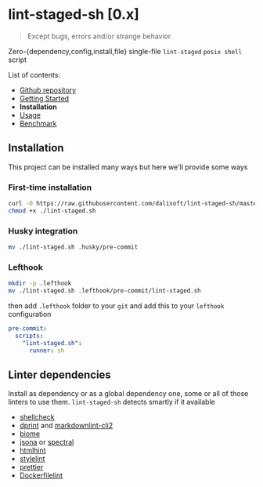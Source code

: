 # lint-staged-sh \[0.x\]

> Except bugs, errors and/or strange behavior

Zero-{dependency,config,install,file} single-file `lint-staged` `posix shell` script

List of contents:

- [Github repository](https://github.com/dalisoft/lint-staged-sh)
- [Getting Started](./GET_STARTED.md)
- **Installation**
- [Usage](./USAGE.md)
- [Benchmark](./BENCHMARK.md)

## Installation

This project can be installed many ways but here we'll provide some ways

### First-time installation

```sh
curl -O https://raw.githubusercontent.com/dalisoft/lint-staged-sh/master/lint-staged.sh
chmod +x ./lint-staged.sh
```

### Husky integration

```sh
mv ./lint-staged.sh .husky/pre-commit
```

### Lefthook

```sh
mkdir -p .lefthook
mv ./lint-staged.sh .lefthook/pre-commit/lint-staged.sh
```

then add `.lefthook` folder to your `git` and add this to your `lefthook` configuration

```yml
pre-commit:
  scripts:
    "lint-staged.sh":
      runner: sh
```

## Linter dependencies

Install as dependency or as a global dependency one, some or all of those linters to use them. `lint-staged-sh` detects smartly if it available

- [shellcheck](https://github.com/koalaman/shellcheck)
- [dprint](https://github.com/dprint/dprint) and [markdownlint-cli2](https://github.com/DavidAnson/markdownlint-cli2)
- [biome](https://github.com/biomejs/biome)
- [jsona](https://github.com/jsona/jsona) or [spectral](https://github.com/stoplightio/spectral)
- [htmlhint](https://github.com/htmlhint/HTMLHint)
- [stylelint](https://github.com/stylelint/stylelint)
- [prettier](https://github.com/prettier/prettier)
- [Dockerfilelint](https://github.com/replicatedhq/dockerfilelint)
